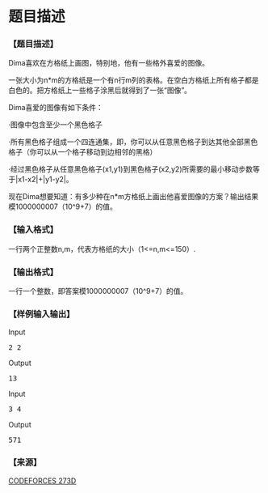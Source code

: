 # 题目描述


<h3>
【题目描述】
</h3>
<p>
Dima喜欢在方格纸上画图，特别地，他有一些格外喜爱的图像。
</p>
<p>
一张大小为n*m的方格纸是一个有n行m列的表格。在空白方格纸上所有格子都是白色的。把方格纸上一些格子涂黑后就得到了一张“图像”。
</p>
<p>
Dima喜爱的图像有如下条件：
</p>
<p>
·图像中包含至少一个黑色格子
</p>
<p>
·所有黑色格子组成一个四连通集，即，你可以从任意黑色格子到达其他全部黑色格子（你可以从一个格子移动到边相邻的黑格）
</p>
<p>
·经过黑色格子从任意黑色格子(x1,y1)到黑色格子(x2,y2)所需要的最小移动步数等于|x1-x2|+|y1-y2|。
</p>
<p>
现在Dima想要知道：有多少种在n*m方格纸上画出他喜爱图像的方案？输出结果模1000000007（10^9+7）的值。
</p>
<h3>
【输入格式】
</h3>
<p>
一行两个正整数n,m，代表方格纸的大小（1&lt;=n,m&lt;=150）.
</p>
<h3>
【输出格式】
</h3>
<p>
一行一个整数，即答案模1000000007（10^9+7）的值。
</p>
<h3>
【样例输入输出】
</h3>
<div class="sample-test">
<div class="input">
<div class="title">
Input
</div>
<pre>2 2
</pre>
</div>
<div class="output">
<div class="title">
Output
</div>
<pre>13
</pre>
</div>
<div class="input">
<div class="title">
Input
</div>
<pre>3 4
</pre>
</div>
<div class="output">
<div class="title">
Output
</div>
<pre>571</pre>
</div>
</div>
<h3>
【来源】
</h3>
<p>
<a href="http://codeforces.com/problemset/problem/273/D" target="_blank">CODEFORCES 273D</a> 
</p>
